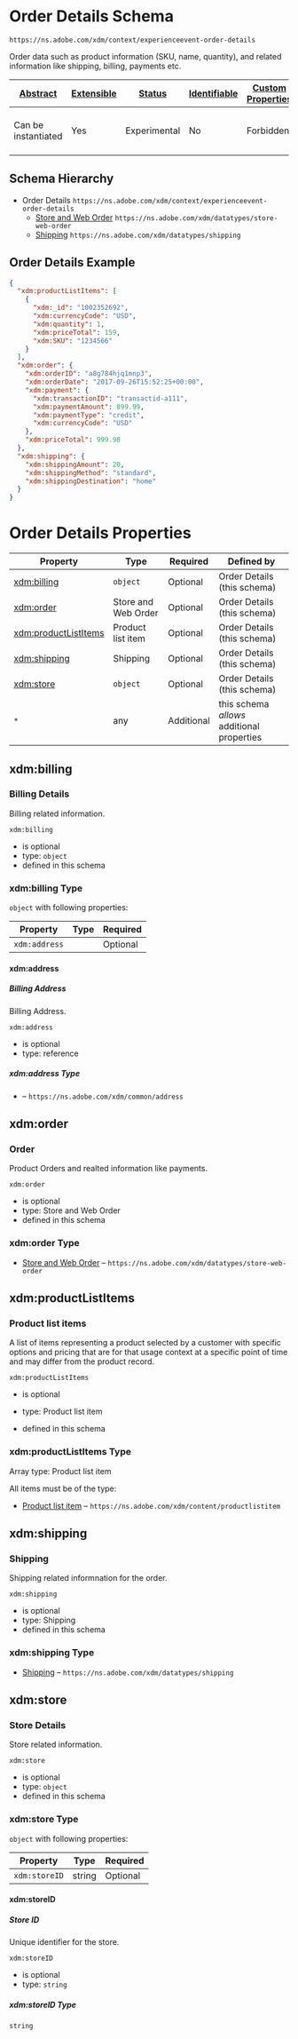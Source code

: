 
# Order Details Schema

```
https://ns.adobe.com/xdm/context/experienceevent-order-details
```

Order data such as product information (SKU, name, quantity), and related information like shipping, billing, payments etc.

| [Abstract](../../../abstract.md) | [Extensible](../../../extensions.md) | [Status](../../../status.md) | [Identifiable](../../../id.md) | [Custom Properties](../../../extensions.md) | [Additional Properties](../../../extensions.md) | Defined In |
|----------------------------------|--------------------------------------|------------------------------|--------------------------------|---------------------------------------------|-------------------------------------------------|------------|
| Can be instantiated | Yes | Experimental | No | Forbidden | Permitted | [fieldgroups/experience-event/experienceevent-order-details.schema.json](fieldgroups/experience-event/experienceevent-order-details.schema.json) |
## Schema Hierarchy

* Order Details `https://ns.adobe.com/xdm/context/experienceevent-order-details`
  * [Store and Web Order](../../datatypes/store-web-order.schema.md) `https://ns.adobe.com/xdm/datatypes/store-web-order`
  * [Shipping](../../datatypes/shipping.schema.md) `https://ns.adobe.com/xdm/datatypes/shipping`


## Order Details Example
```json
{
  "xdm:productListItems": [
    {
      "xdm:_id": "1002352692",
      "xdm:currencyCode": "USD",
      "xdm:quantity": 1,
      "xdm:priceTotal": 159,
      "xdm:SKU": "1234566"
    }
  ],
  "xdm:order": {
    "xdm:orderID": "a8g784hjq1mnp3",
    "xdm:orderDate": "2017-09-26T15:52:25+00:00",
    "xdm:payment": {
      "xdm:transactionID": "transactid-a111",
      "xdm:paymentAmount": 899.99,
      "xdm:paymentType": "credit",
      "xdm:currencyCode": "USD"
    },
    "xdm:priceTotal": 999.98
  },
  "xdm:shipping": {
    "xdm:shippingAmount": 20,
    "xdm:shippingMethod": "standard",
    "xdm:shippingDestination": "home"
  }
}
```

# Order Details Properties

| Property | Type | Required | Defined by |
|----------|------|----------|------------|
| [xdm:billing](#xdmbilling) | `object` | Optional | Order Details (this schema) |
| [xdm:order](#xdmorder) | Store and Web Order | Optional | Order Details (this schema) |
| [xdm:productListItems](#xdmproductlistitems) | Product list item | Optional | Order Details (this schema) |
| [xdm:shipping](#xdmshipping) | Shipping | Optional | Order Details (this schema) |
| [xdm:store](#xdmstore) | `object` | Optional | Order Details (this schema) |
| `*` | any | Additional | this schema *allows* additional properties |

## xdm:billing
### Billing Details

Billing related information.

`xdm:billing`
* is optional
* type: `object`
* defined in this schema

### xdm:billing Type


`object` with following properties:


| Property | Type | Required |
|----------|------|----------|
| `xdm:address`|  | Optional |



#### xdm:address
##### Billing Address

Billing Address.

`xdm:address`
* is optional
* type: reference

##### xdm:address Type


* []() – `https://ns.adobe.com/xdm/common/address`










## xdm:order
### Order

Product Orders and realted information like payments.

`xdm:order`
* is optional
* type: Store and Web Order
* defined in this schema

### xdm:order Type


* [Store and Web Order](../../datatypes/store-web-order.schema.md) – `https://ns.adobe.com/xdm/datatypes/store-web-order`





## xdm:productListItems
### Product list items

A list of items representing a product selected by a customer with specific options and pricing that are for that usage context at a specific point of time and may differ from the product record.

`xdm:productListItems`
* is optional
* type: Product list item

* defined in this schema

### xdm:productListItems Type


Array type: Product list item

All items must be of the type:
* [Product list item](../../datatypes/productlistitem.schema.md) – `https://ns.adobe.com/xdm/content/productlistitem`








## xdm:shipping
### Shipping

Shipping related informnation for the order.

`xdm:shipping`
* is optional
* type: Shipping
* defined in this schema

### xdm:shipping Type


* [Shipping](../../datatypes/shipping.schema.md) – `https://ns.adobe.com/xdm/datatypes/shipping`





## xdm:store
### Store Details

Store related information.

`xdm:store`
* is optional
* type: `object`
* defined in this schema

### xdm:store Type


`object` with following properties:


| Property | Type | Required |
|----------|------|----------|
| `xdm:storeID`| string | Optional |



#### xdm:storeID
##### Store ID

Unique identifier for the store.

`xdm:storeID`
* is optional
* type: `string`

##### xdm:storeID Type


`string`











